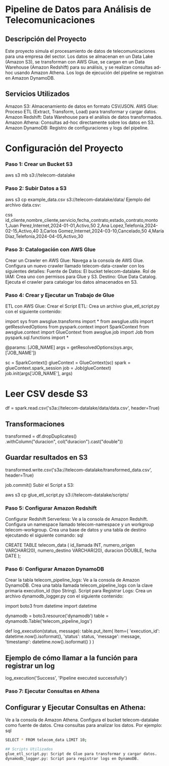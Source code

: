 # Pipeline de Datos para Análisis de Telecomunicaciones
## Descripción del Proyecto
Este proyecto simula el procesamiento de datos de telecomunicaciones para una empresa del sector. Los datos se almacenan en un Data Lake (Amazon S3), se transforman con AWS Glue, se cargan en un Data Warehouse (Amazon Redshift) para su análisis, y se realizan consultas ad-hoc usando Amazon Athena. Los logs de ejecución del pipeline se registran en Amazon DynamoDB.

## Servicios Utilizados
Amazon S3: Almacenamiento de datos en formato CSV/JSON.
AWS Glue: Proceso ETL (Extract, Transform, Load) para transformar y cargar datos.
Amazon Redshift: Data Warehouse para el análisis de datos transformados.
Amazon Athena: Consultas ad-hoc directamente sobre los datos en S3.
Amazon DynamoDB: Registro de configuraciones y logs del pipeline.
# Configuración del Proyecto
### Paso 1: Crear un Bucket S3

aws s3 mb s3://telecom-datalake

### Paso 2: Subir Datos a S3

aws s3 cp example_data.csv s3://telecom-datalake/data/
Ejemplo del archivo data.csv:

css
id_cliente,nombre_cliente,servicio,fecha_contrato,estado_contrato,monto
1,Juan Perez,Internet,2024-01-01,Activo,50
2,Ana Lopez,Telefonía,2024-02-15,Activo,40
3,Carlos Gomez,Internet,2024-03-10,Cancelado,50
4,María Díaz,Telefonía,2024-04-05,Activo,30

### Paso 3: Catalogación con AWS Glue
Crear un Crawler en AWS Glue:
Navega a la consola de AWS Glue.
Configura un nuevo crawler llamado telecom-data-crawler con los siguientes detalles:
Fuente de Datos: El bucket telecom-datalake.
Rol de IAM: Crea uno con permisos para Glue y S3.
Destino: Glue Data Catalog.
Ejecuta el crawler para catalogar los datos almacenados en S3.

### Paso 4: Crear y Ejecutar un Trabajo de Glue
ETL con AWS Glue:
Crear el Script ETL: Crea un archivo glue_etl_script.py con el siguiente contenido:

import sys
from awsglue.transforms import *
from awsglue.utils import getResolvedOptions
from pyspark.context import SparkContext
from awsglue.context import GlueContext
from awsglue.job import Job
from pyspark.sql.functions import *

 @params: [JOB_NAME]
args = getResolvedOptions(sys.argv, ['JOB_NAME'])

sc = SparkContext()
glueContext = GlueContext(sc)
spark = glueContext.spark_session
job = Job(glueContext)
job.init(args['JOB_NAME'], args)

# Leer CSV desde S3
df = spark.read.csv('s3a://telecom-datalake/data/data.csv', header=True)

## Transformaciones
transformed = df.dropDuplicates() \
    .withColumn("duracion", col("duracion").cast("double"))

## Guardar resultados en S3
transformed.write.csv('s3a://telecom-datalake/transformed_data.csv', header=True)

job.commit()
Subir el Script a S3:


aws s3 cp glue_etl_script.py s3://telecom-datalake/scripts/

### Paso 5: Configurar Amazon Redshift
Configurar Redshift Serverless:
Ve a la consola de Amazon Redshift.
Configura un namespace llamado telecom-namespace y un workgroup telecom-workgroup.
Crea una base de datos y una tabla de destino ejecutando el siguiente comando:
sql

CREATE TABLE telecom_data (
    id_llamada INT,
    numero_origen VARCHAR(20),
    numero_destino VARCHAR(20),
    duracion DOUBLE,
    fecha DATE
);
### Paso 6: Configurar Amazon DynamoDB
Crear la tabla telecom_pipeline_logs:
Ve a la consola de Amazon DynamoDB.
Crea una tabla llamada telecom_pipeline_logs con la clave primaria execution_id (tipo String).
Script para Registrar Logs:
Crea un archivo dynamodb_logger.py con el siguiente contenido:


import boto3
from datetime import datetime

dynamodb = boto3.resource('dynamodb')
table = dynamodb.Table('telecom_pipeline_logs')

def log_execution(status, message):
    table.put_item(
        Item={
            'execution_id': datetime.now().isoformat(),
            'status': status,
            'message': message,
            'timestamp': datetime.now().isoformat()
        }
    )

## Ejemplo de cómo llamar a la función para registrar un log
log_execution('Success', 'Pipeline executed successfully')

### Paso 7: Ejecutar Consultas en Athena
## Configurar y Ejecutar Consultas en Athena:
Ve a la consola de Amazon Athena.
Configura el bucket telecom-datalake como fuente de datos.
Crea consultas para analizar los datos. Por ejemplo:
sql
```bash
SELECT * FROM telecom_data LIMIT 10;

## Scripts Utilizados
glue_etl_script.py: Script de Glue para transformar y cargar datos.
dynamodb_logger.py: Script para registrar logs en DynamoDB.
